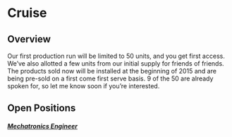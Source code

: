 # Cruise

## Overview
Our first production run will be limited to 50 units, and you get first access.  We’ve also allotted a few units from our initial supply for friends of friends.  The products sold now will be installed at the beginning of 2015 and are being pre-sold on a first come first serve basis.  9 of the 50 are already spoken for, so let me know soon if you’re interested.

## Open Positions
##### [Mechatronics Engineer](https://github.com/the31337/jobs/blob/master/cruise/mechatronics-engineer.md)

